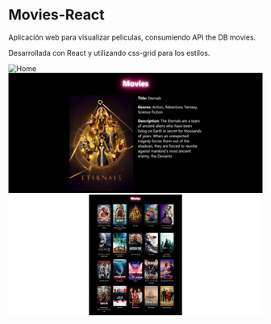 # Movies-React

Aplicación web para visualizar peliculas, consumiendo API the DB movies.

Desarrollada con React y utilizando css-grid para los estilos. 

<img src = "/src/img/home.png" alt = "Home"/>

<img src = "/src/img/pelicula.png" alt = "pelicula"/>

<img src = "/src/img/home.gif" alt = "gif"/>
